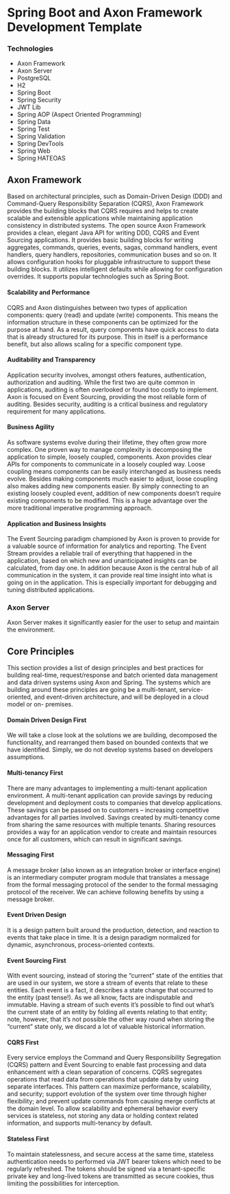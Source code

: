 # Spring Boot and Axon Framework Development Template

### Technologies
- Axon Framework
- Axon Server
- PostgreSQL
- H2
- Spring Boot
- Spring Security
- JWT Lib
- Spring AOP (Aspect Oriented Programming)
- Spring Data
- Spring Test
- Spring Validation
- Spring DevTools
- Spring Web
- Spring HATEOAS



## Axon Framework
Based on architectural principles, such as Domain-Driven Design (DDD) and Command-Query Responsibility Separation (CQRS), Axon Framework provides the building blocks that CQRS requires and helps to create scalable and extensible applications while maintaining application consistency in distributed systems. The open source Axon Framework provides a clean, elegant Java API for writing DDD, CQRS and Event Sourcing applications. It provides basic building blocks for writing aggregates, commands, queries, events, sagas, command handlers, event handlers, query handlers, repositories, communication buses and so on. It allows configuration hooks for pluggable infrastructure to support these building blocks. It utilizes intelligent defaults while allowing for configuration overrides. It supports popular technologies such as Spring Boot.
#### Scalability and Performance
CQRS and Axon distinguishes between two types of application components: query (read) and update (write) components. This means the information structure in these components can be optimized for the purpose at hand. As a result, query components have quick access to data that is already structured for its purpose. This in itself is a performance benefit, but also allows scaling for a specific component type.

#### Auditability and Transparency 
Application security involves, amongst others features, authentication, authorization and auditing. While the first two are quite common in applications, auditing is often overlooked or found too costly to implement. Axon is focused on Event Sourcing, providing the most reliable form of auditing. Besides security, auditing is a critical business and regulatory requirement for many applications.

#### Business Agility 
As software systems evolve during their lifetime, they often grow more complex. One proven way to manage complexity is decomposing the application to simple, loosely coupled, components. Axon provides clear APIs for components to communicate in a loosely coupled way. Loose coupling means components can be easily interchanged as business needs evolve. Besides making components much easier to adjust, loose coupling also makes adding new components easier. By simply connecting to an existing loosely coupled event, addition of new components doesn’t require existing components to be modified. This is a huge advantage over the more traditional imperative programming approach.

#### Application and Business Insights
The Event Sourcing paradigm championed by Axon is proven to provide for a valuable source of information for analytics and reporting. The Event Stream provides a reliable trail of everything that happened in the application, based on which new and unanticipated insights can be calculated, from day one. In addition because Axon is the central hub of all communication in the system, it can provide real time insight into what is going on in the application. This is especially important for debugging and tuning distributed applications.

### Axon Server
Axon Server makes it significantly easier for the user to setup and maintain the environment. 



## Core Principles
This section provides a list of design principles and best practices for building real-time, request/response and batch
oriented data management and data driven systems using Axon and Spring. The systems which are building around these principles are going be a multi-tenant, service-oriented, and event-driven architecture, and will be deployed in a cloud model or on-
premises.

#### Domain Driven Design First
We will take a close look at the solutions we are building, decomposed the functionality, and rearranged them based
on bounded contexts that we have identified. Simply, we do not develop systems based on developers assumptions.

#### Multi-tenancy First
There are many advantages to implementing a multi-tenant application environment. A multi-tenant application can
provide savings by reducing development and deployment costs to companies that develop applications. These savings
can be passed on to customers – increasing competitive advantages for all parties involved.
Savings created by multi-tenancy come from sharing the same resources with multiple tenants. Sharing resources
provides a way for an application vendor to create and maintain resources once for all customers, which can result in
significant savings.

#### Messaging First
A message broker (also known as an integration broker or interface engine) is an intermediary computer program
module that translates a message from the formal messaging protocol of the sender to the formal messaging protocol
of the receiver. We can achieve following benefits by using a message broker.

#### Event Driven Design
It is a design pattern built around the production, detection, and reaction to events that take place in time. It is a
design paradigm normalized for dynamic, asynchronous, process-oriented contexts.

#### Event Sourcing First 
With event sourcing, instead of storing the “current” state of the entities that are used in our system, we store a
stream of events that relate to these entities. Each event is a fact, it describes a state change that occurred to the
entity (past tense!). As we all know, facts are indisputable and immutable.
Having a stream of such events it’s possible to find out what’s the current state of an entity by folding all events
relating to that entity; note, however, that it’s not possible the other way round when storing the “current” state only,
we discard a lot of valuable historical information.

#### CQRS First 
Every service employs the Command and Query Responsibility Segregation (CQRS) pattern and Event Sourcing to
enable fast processing and data enhancement with a clean separation of concerns. CQRS segregates operations that
read data from operations that update data by using separate interfaces.
This pattern can maximize performance, scalability, and security; support evolution of the system over time through
higher flexibility; and prevent update commands from causing merge conflicts at the domain level. To allow scalability
and ephemeral behavior every services is stateless, not storing any data or holding context related information, and
supports multi-tenancy by default.

#### Stateless First
To maintain statelessness, and secure access at the same time, stateless authentication needs to performed via JWT
bearer tokens which need to be regularly refreshed. The tokens should be signed via a tenant-specific private key and
long-lived tokens are transmitted as secure cookies, thus limiting the possibilities for interception.
